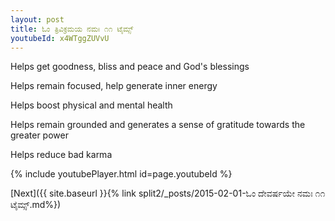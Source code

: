 ```yaml
---
layout: post
title: ಓಂ ತ್ರಿವಿಕ್ರಮಯ ನಮಃ ೧೧ ಟೈಮ್ಸ್
youtubeId: x4WTggZUVvU
---
```

 
 
Helps get goodness, bliss and peace and God's blessings
 
Helps remain focused, help generate inner energy 
 
Helps boost physical and mental health 
 
Helps remain grounded and generates a sense of gratitude towards the greater power 
 
Helps reduce bad karma
 
 
 
 


{% include youtubePlayer.html id=page.youtubeId %}
 
[Next]({{ site.baseurl }}{% link  split2/_posts/2015-02-01-ಓಂ ದೇವರ್ಷಯೇ ನಮಃ ೧೧ ಟೈಮ್ಸ್.md%})
 
